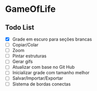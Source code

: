 # GameOfLife

## Todo List

- [x] Grade em escuro para seções brancas 
- [ ] Copiar/Colar
- [ ] Zoom
- [ ] Pintar estruturas
- [ ] Gerar gifs
- [ ] Atualizar com base no Git Hub
- [ ] Inicializar grade com tamanho melhor
- [ ] Salvar/Importar/Exportar
- [ ] Sistema de bordas conectas
